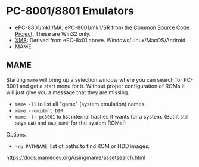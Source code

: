 PC-8001/8801 Emulators
======================

- ePC-8801/mkII/MA, ePC-8001/mkII/SR from the 
  [Common Source Code Project][cscp]. These are Win32 only.
- [XM8]: Derived from ePC-8x01 above. Windows/Linux/MacOS/Android.
- MAME

MAME
----

Starting `mame` will bring up a selection window where you can search for
PC-8001 and get a start menu for it. Without proper configuration of ROMs
it will just give you a message that they are missing.

- `mame -ll` to list all "game" (system emulation) names.
- `mame -romident DIR`
- `mame -lr pc8001` to list internal hashes it wants for a system.
  (But it still says `BAD` and `BAD_DUMP` for the system ROMs!)

Options:
- `-rp PATHNAME`: list of paths to find ROM or HDD images.

https://docs.mamedev.org/usingmame/assetsearch.html



<!-------------------------------------------------------------------->
[XM8]: http://retropc.net/pi/xm8/
[cscp]: http://takeda-toshiya.my.coocan.jp/
